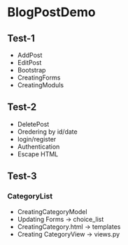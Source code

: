 # BlogPostDemo




## Test-1
  - AddPost
  - EditPost
  - Bootstrap
  - CreatingForms
  - CreatingModuls


## Test-2
  - DeletePost 
  - Oredering by id/date
  - login/register 
  - Authentication 
  - Escape HTML
  
## Test-3
  ### CategoryList
  - CreatingCategoryModel 
  - Updating Forms -> choice_list
  - CreatingCategory.html -> templates 
  - Creating CategoryView -> views.py
